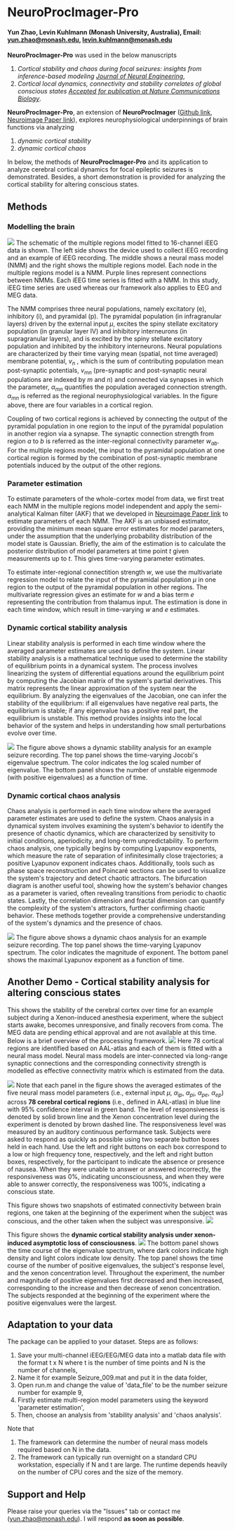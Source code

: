 # NeuroProcImager-Pro
#### Yun Zhao, Levin Kuhlmann (Monash University, Australia), Email: yun.zhao@monash.edu, levin.kuhlmann@monash.edu

**NeuroProcImager-Pro** was used in the below manuscripts 
1. *Cortical stability and chaos during focal seizures: insights from inference-based modeling [Journal of Neural Engineering](https://iopscience.iop.org/article/10.1088/1741-2552/add83f/meta)*,
2. *Cortical local dynamics, connectivity and stability correlates of global conscious states [Accepted for publication at Nature Communications Biology](https://www.biorxiv.org/content/10.1101/2024.12.18.629282v1.abstract)*.

**NeuroProcImager-Pro**, an extension of **NeuroProcImager** ([Github link](https://github.com/yundumbledore/NeuroProcImager/tree/main), [Neuroimage Paper link](https://www.sciencedirect.com/science/article/pii/S1053811922007078)), explores neurophysiological underpinnings of brain functions via analyzing
1. *dynamic cortical stability*
2. *dynamic cortical chaos*

In below, the methods of **NeuroProcImager-Pro** and its application to analyze cerebral cortical dynamics for focal epileptic seizures is demonstrated. Besides, a short demonstration is provided for analyzing the cortical stability for altering conscious states. 


## Methods

### Modelling the brain
![](assets/Framework.png)
The schematic of the multiple regions model fitted to 16-channel iEEG data is shown. The left side shows the device used to collect iEEG recording and an example of iEEG recording. The middle shows a neural mass model (NMM) and the right shows the multiple regions model. Each node in the multiple regions model is a NMM. Purple lines represent connections between NMMs. Each iEEG time series is fitted with a NMM. In this study, iEEG time series are used whereas our framework also applies to EEG and MEG data.

The NMM comprises three neural populations, namely excitatory (e), inhibitory (i), and pyramidal (p). The pyramidal population (in infragranular layers) driven by the external input $\mu$, excites the spiny stellate excitatory population (in granular layer IV) and inhibitory interneurons (in supragranular layers), and is excited by the spiny stellate excitatory population and inhibited by the inhibitory interneurons. Neural populations are characterized by their time varying mean (spatial, not time averaged) membrane potential, $v_n$ , which is the sum of contributing population mean post-synaptic potentials, $v_{mn}$ (pre-synaptic and post-synaptic neural populations are indexed by $m$ and $n$) and connected via synapses in which the parameter, $\alpha_{mn}$ quantifies the population averaged connection strength. $\alpha_{mn}$ is referred as the regional neurophysiological variables. In the figure above, there are four variables in a cortical region.

Coupling of two cortical regions is achieved by connecting the output of the pyramidal population in one region to the input of the pyramidal population in another region via a synapse. The synaptic connection strength from region $a$ to $b$ is referred as the inter-regional connectivity parameter $w_{ab}$. For the multiple regions model, the input to the pyramidal population at one cortical region is formed by the combination of post-synaptic membrane potentials induced by the output of the other regions.

### Parameter estimation
To estimate parameters of the whole-cortex model from data, we first treat each NMM in the multiple regions model independent and apply the semi-analytical Kalman filter (AKF) that we developed in [Neuroimage Paper link](https://www.sciencedirect.com/science/article/pii/S1053811922007078) to estimate parameters of each NMM. The AKF is an unbiased estimator, providing the minimum mean square error estimates for model parameters, under the assumption that the underlying probability distribution of the model state is Gaussian. Briefly, the aim of the estimation is to calculate the posterior distribution of model parameters at time point $t$ given measurements up to $t$. This gives time-varying parameter estimates.

To estimate inter-regional connectition strength $w$, we use the multivariate regression model to relate the input of the pyramidal population $\mu$ in one region to the output of the pyramidal population in other regions. The multivariate regression gives an estimate for $w$ and a bias term $e$ representing the contribution from thalamus input. The estimation is done in each time window, which result in time-varying $w$ and $e$ estimates.

### Dynamic cortical stability analysis
Linear stability analysis is performed in each time window where the averaged parameter estimates are used to define the system. Linear stability analysis is a mathematical technique used to determine the stability of equilibrium points in a dynamical system. The process involves linearizing the system of differential equations around the equilibrium point by computing the Jacobian matrix of the system's partial derivatives. This matrix represents the linear approximation of the system near the equilibrium. By analyzing the eigenvalues of the Jacobian, one can infer the stability of the equilibrium: if all eigenvalues have negative real parts, the equilibrium is stable; if any eigenvalue has a positive real part, the equilibrium is unstable. This method provides insights into the local behavior of the system and helps in understanding how small perturbations evolve over time.

![](figures/Seizure_3_dynamic_stability.png)
The figure above shows a dynamic stability analysis for an example seizure recording. The top panel shows the time-varying Jocobi's eigenvalue spectrum. The color indicates the log scaled number of eigenvalue. The bottom panel shows the number of unstable eigenmode (with positive eigenvalues) as a function of time.

### Dynamic cortical chaos analysis
Chaos analysis is performed in each time window where the averaged parameter estimates are used to define the system. Chaos analysis in a dynamical system involves examining the system's behavior to identify the presence of chaotic dynamics, which are characterized by sensitivity to initial conditions, aperiodicity, and long-term unpredictability. To perform chaos analysis, one typically begins by computing Lyapunov exponents, which measure the rate of separation of infinitesimally close trajectories; a positive Lyapunov exponent indicates chaos. Additionally, tools such as phase space reconstruction and Poincaré sections can be used to visualize the system's trajectory and detect chaotic attractors. The bifurcation diagram is another useful tool, showing how the system's behavior changes as a parameter is varied, often revealing transitions from periodic to chaotic states. Lastly, the correlation dimension and fractal dimension can quantify the complexity of the system's attractors, further confirming chaotic behavior. These methods together provide a comprehensive understanding of the system's dynamics and the presence of chaos.

![](figures/Seizure_3_dynamic_chaos.png)
The figure above shows a dynamic chaos analysis for an example seizure recording. The top panel shows the time-varying Lyapunov spectrum. The color indicates the magnitude of exponent. The bottom panel shows the maximal Lyapunov exponent as a function of time.

## Another Demo - Cortical stability analysis for altering conscious states
This shows the stability of the cerebral cortex over time for an example subject during a Xenon-induced anesthesia experiment, where the subject starts awake, becomes unresponsive, and finally recovers from coma. The MEG data are pending ethical approval and are not available at this time. Below is a brief overview of the processing framework.
![](assets/whole_cortex_model.png)
Here 78 cortical regions are identified based on AAL-atlas and each of them is fitted with a neural mass model. Neural mass models are inter-connected via long-range synaptic connections and the corresponding connectivity strength is modelled as effective connectivity matrix which is estimated from the data.

![](assets/regional_variables_estimates.png)
Note that each panel in the figure shows the averaged estimates of the five neural mass model parameters (i.e., external input $\mu$, $\alpha_{ip}$, $\alpha_{pi}$, $\alpha_{pe}$, $\alpha_{ep}$) across **78 cerebral cortical regions** (i.e., defined in AAL-atlas) in blue line with 95% confidence interval in green band. The level of responsiveness is denoted by solid brown line and the Xenon concentration level during the experiment is denoted by brown dashed line. The responsiveness level was measured by an auditory continuous performance task. Subjects were asked to respond as quickly as possible using two separate button boxes held in each hand. Use the left and right buttons on each box correspond to a low or high frequency tone, respectively, and the left and right button boxes, respectively, for the participant to indicate the absence or presence of nausea. When they were unable to answer or answered incorrectly, the responsiveness was 0%, indicating unconsciousness, and when they were able to answer correctly, the responsiveness was 100%, indicating a conscious state.

This figure shows two snapshots of estimated connectivity between brain regions, one taken at the beginning of the experiment when the subject was conscious, and the other taken when the subject was unresponsive.
![](assets/inter-regional_connectivity_estimates.png)

This figure shows the **dynamic cortical stability analysis under xenon-induced asymptotic loss of consciousness**.
![](assets/dynamic_stability.png)
The bottom panel shows the time course of the eigenvalue spectrum, where dark colors indicate high density and light colors indicate low density. The top panel shows the time course of the number of positive eigenvalues, the subject's response level, and the xenon concentration level. Throughout the experiment, the number and magnitude of positive eigenvalues ​​first decreased and then increased, corresponding to the increase and then decrease of xenon concentration. The subjects responded at the beginning of the experiment where the positive eigenvalues ​​were the largest.

## Adaptation to your data
The package can be applied to your dataset. Steps are as follows:
1. Save your multi-channel iEEG/EEG/MEG data into a matlab data file with the format t x N where t is the number of time points and N is the number of channels,
2. Name it for example Seizure_009.mat and put it in the data folder,
3. Open run.m and change the value of 'data_file' to be the number seizure number for example 9,
4. Firstly estimate multi-region model parameters using the keyword 'parameter estimation',
5. Then, choose an analysis from 'stability analysis' and 'chaos analysis'.

Note that 
1. The framework can determine the number of neural mass models required based on N in the data.
2. The framework can typically run overnight on a standard CPU workstation, especially if N and t are large. The runtime depends heavily on the number of CPU cores and the size of the memory.

## Support and Help
Please raise your queries via the "Issues" tab or contact me (yun.zhao@monash.edu). I will respond **as soon as possible**.
